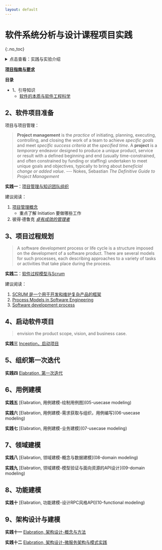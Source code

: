 ```yaml
---
layout: default
---
```


# 软件系统分析与设计课程项目实践
{:.no_toc}

<details>
  <summary>点击查看：实践与实验介绍</summary>

<p>计算机正在迅速改变我们的生活方式，人们已无法想象当今世界上没有网络与电脑的生活。你去火车站预订，或在网站上订电影票，或去图书馆，或去银行，... 你会发现计算无处不在。由于计算机已广泛用于各个领域，因此如何理解、并有效地构建这些计算机软件系统成为了一个重要问题。
</p>

<p>然而构建软件系统并不是一个简单的工程，它不仅需要软件编程的技术与技能，更需要你理解并遵循软件产品的本质与规律，投入合理的时间、成本、人力开发与维护软件，因此软件是一个复杂的系统。 需要使用工程化的方法对待软件的开发、运营与维护，即用系统化、规划化、可度量的方法组织软件生产。
</p>

<p>本课程以 Scrum 等迭代软件开发过程模型为主线，展示面向对象的软件系统分析与设计知识在中等规模云应用项目的实践。该课程覆盖软件工程主要知识领域、现代的软件开发技术与工具。
</p>

</details>

**[项目指南与要求](00-project-intro)**

**目录**

* 1、引导知识
    - [软件的本质与软件工程科学](01-nature-software)



## 2、软件项目准备

项目与项目管理：

> **Project management** is the _practice_ of initiating, planning, executing, controlling, and closing the work of a team to achieve _specific goals_ and meet _specific success criteria_ at the _specified time_. A **project** is a _temporary_ endeavor designed to produce a _unique_ product, service or result with a defined beginning and end (usually time-constrained, and often constrained by funding or staffing) undertaken to meet unique goals and objectives, typically to bring about _beneficial change or added value_. --- Nokes, Sebastian _The Definitive Guide to Project Management_ 

[^_^]:
    项目的特点：(1) 时效性；（2）唯一性；（3）创新性
    软件项目更是如此！

**实践一**：[项目管理与知识团队组织](01-prject-init) 

建议阅读：

1. [项目管理概念](https://en.wikipedia.org/wiki/Project_management)
    - 重点了解 Initiation 要做哪些工作
2. 彼得·德鲁克 _[卓有成效的管理者](https://book.douban.com/subject/4020857/)_

## 3、项目过程规划

> A software development process or life cycle is a structure imposed on the development of a software product. There are several models for such processes, each describing approaches to a variety of tasks or activities that take place during the process.

**实践二**：[软件过程模型与Scrum](02-project-process-model)

建议阅读：

1. [SCRUM 是一个用于开发和维护复杂产品的框架](http://www.scrumcn.com/agile/scrum-knowledge-library/scrum.html)
2. [Process Models in Software Engineering](https://www.ics.uci.edu/~wscacchi/Papers/SE-Encyc/Process-Models-SE-Encyc.pdf)
3. [Software development process](https://en.wikipedia.org/wiki/Software_development_process)

## 4、启动软件项目

> envision the product scope, vision, and business case.

**实践三** [Inception，启动项目](03-inception)

## 5、组织第一次迭代

**实践四** [Elabration, 第一次迭代](04-first-iteration)

## 6、用例建模

**实践五** [Elabration, 用例建模-绘制用例图](05-usecase modeling)

**实践六** [Elabration, 用例建模-需求获取与组织，用例编写](06-usecase modeling)

**实践七** [Elabration, 用例建模-业务建模](07-usecase modeling)

## 7、领域建模

**实践八** [Elabration, 领域建模-概念与数据建模](08-domain modeling)

**实践九** [Elabration, 领域建模-模型验证与面向资源的API设计](09-domain modeling)

## 8、功能建模

**实践十** [Elabration, 功能建模-设计RPC风格API](10-functional modeling)

## 9、架构设计与建模

**实践十一**  [Elabration, 架构设计-概念与方法](11-architecture-design-methods)

**实践十二**  [Elabration, 架构设计-微服务架构与模式实践]()



